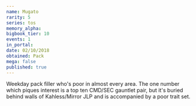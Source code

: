 ```yaml
---
name: Mugato
rarity: 5
series: tos
memory_alpha:
bigbook_tier: 10
events: 1
in_portal:
date: 02/10/2018
obtained: Pack
mega: false
published: true
---
```


Weekday pack filler who's poor in almost every area. The one number which piques interest is a top ten CMD/SEC gauntlet pair, but it's buried behind walls of Kahless/Mirror JLP and is accompanied by a poor trait set.
